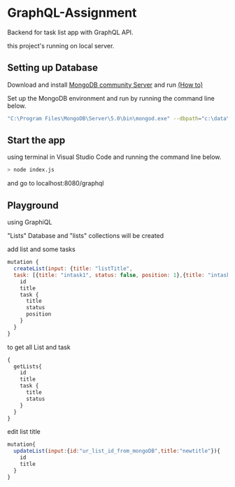# GraphQL-Assignment
Backend for task list app with GraphQL API.

this project's running on local server.

## Setting up Database
Download and install [MongoDB community Server](https://www.mongodb.com/try/download/community)
and run [(How to)](https://www.mongodb.com/docs/guides/server/install/)

Set up the MongoDB environment and run by running the command line below.
```bash
"C:\Program Files\MongoDB\Server\5.0\bin\mongod.exe" --dbpath="c:\data\db"
```

## Start the app
using terminal in Visual Studio Code and running the command line below.
```bash
> node index.js
```
and go to localhost:8080/graphql

## Playground
using GraphiQL

"Lists" Database and "lists" collections will be created

add list and some tasks
```js
mutation {
  createList(input: {title: "listTitle", 
  task: [{title: "intask1", status: false, position: 1},{title: "intask2", status: false,  position: 2}]}) {
    id
    title
    task {
      title
      status
      position
    }
  }
}
```

to get all List and task
```js
{
  getLists{
    id
    title
    task {
      title
      status
    }
  }
}
```
edit list title
```js
mutation{
  updateList(input:{id:"ur_list_id_from_mongoDB",title:"newtitle"}){
    id
    title
  }
}
```
